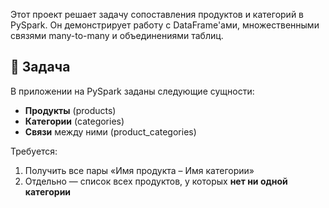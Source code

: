 
Этот проект решает задачу сопоставления продуктов и категорий в PySpark. Он демонстрирует работу с DataFrame'ами, множественными связями many-to-many и объединениями таблиц.

## 📌 Задача

В приложении на PySpark заданы следующие сущности:

- **Продукты** (products)
- **Категории** (categories)
- **Связи** между ними (product_categories)

Требуется:

1. Получить все пары «Имя продукта – Имя категории»
2. Отдельно — список всех продуктов, у которых **нет ни одной категории**
